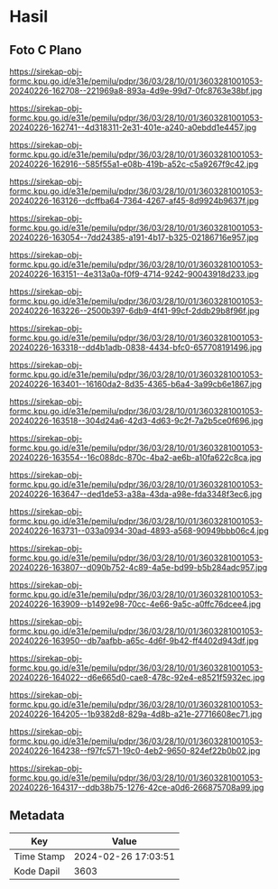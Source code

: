 # Hasil

## Foto C Plano

https://sirekap-obj-formc.kpu.go.id/e31e/pemilu/pdpr/36/03/28/10/01/3603281001053-20240226-162708--221969a8-893a-4d9e-99d7-0fc8763e38bf.jpg

https://sirekap-obj-formc.kpu.go.id/e31e/pemilu/pdpr/36/03/28/10/01/3603281001053-20240226-162741--4d318311-2e31-401e-a240-a0ebdd1e4457.jpg

https://sirekap-obj-formc.kpu.go.id/e31e/pemilu/pdpr/36/03/28/10/01/3603281001053-20240226-162916--585f55a1-e08b-419b-a52c-c5a9267f9c42.jpg

https://sirekap-obj-formc.kpu.go.id/e31e/pemilu/pdpr/36/03/28/10/01/3603281001053-20240226-163126--dcffba64-7364-4267-af45-8d9924b9637f.jpg

https://sirekap-obj-formc.kpu.go.id/e31e/pemilu/pdpr/36/03/28/10/01/3603281001053-20240226-163054--7dd24385-a191-4b17-b325-02186716e957.jpg

https://sirekap-obj-formc.kpu.go.id/e31e/pemilu/pdpr/36/03/28/10/01/3603281001053-20240226-163151--4e313a0a-f0f9-4714-9242-90043918d233.jpg

https://sirekap-obj-formc.kpu.go.id/e31e/pemilu/pdpr/36/03/28/10/01/3603281001053-20240226-163226--2500b397-6db9-4f41-99cf-2ddb29b8f96f.jpg

https://sirekap-obj-formc.kpu.go.id/e31e/pemilu/pdpr/36/03/28/10/01/3603281001053-20240226-163318--dd4b1adb-0838-4434-bfc0-657708191496.jpg

https://sirekap-obj-formc.kpu.go.id/e31e/pemilu/pdpr/36/03/28/10/01/3603281001053-20240226-163401--16160da2-8d35-4365-b6a4-3a99cb6e1867.jpg

https://sirekap-obj-formc.kpu.go.id/e31e/pemilu/pdpr/36/03/28/10/01/3603281001053-20240226-163518--304d24a6-42d3-4d63-9c2f-7a2b5ce0f696.jpg

https://sirekap-obj-formc.kpu.go.id/e31e/pemilu/pdpr/36/03/28/10/01/3603281001053-20240226-163554--16c088dc-870c-4ba2-ae6b-a10fa622c8ca.jpg

https://sirekap-obj-formc.kpu.go.id/e31e/pemilu/pdpr/36/03/28/10/01/3603281001053-20240226-163647--ded1de53-a38a-43da-a98e-fda3348f3ec6.jpg

https://sirekap-obj-formc.kpu.go.id/e31e/pemilu/pdpr/36/03/28/10/01/3603281001053-20240226-163731--033a0934-30ad-4893-a568-90949bbb06c4.jpg

https://sirekap-obj-formc.kpu.go.id/e31e/pemilu/pdpr/36/03/28/10/01/3603281001053-20240226-163807--d090b752-4c89-4a5e-bd99-b5b284adc957.jpg

https://sirekap-obj-formc.kpu.go.id/e31e/pemilu/pdpr/36/03/28/10/01/3603281001053-20240226-163909--b1492e98-70cc-4e66-9a5c-a0ffc76dcee4.jpg

https://sirekap-obj-formc.kpu.go.id/e31e/pemilu/pdpr/36/03/28/10/01/3603281001053-20240226-163950--db7aafbb-a65c-4d6f-9b42-ff4402d943df.jpg

https://sirekap-obj-formc.kpu.go.id/e31e/pemilu/pdpr/36/03/28/10/01/3603281001053-20240226-164022--d6e665d0-cae8-478c-92e4-e8521f5932ec.jpg

https://sirekap-obj-formc.kpu.go.id/e31e/pemilu/pdpr/36/03/28/10/01/3603281001053-20240226-164205--1b9382d8-829a-4d8b-a21e-27716608ec71.jpg

https://sirekap-obj-formc.kpu.go.id/e31e/pemilu/pdpr/36/03/28/10/01/3603281001053-20240226-164238--f97fc571-19c0-4eb2-9650-824ef22b0b02.jpg

https://sirekap-obj-formc.kpu.go.id/e31e/pemilu/pdpr/36/03/28/10/01/3603281001053-20240226-164317--ddb38b75-1276-42ce-a0d6-266875708a99.jpg


## Metadata

| Key        | Value               |
| ---------- | ------------------- |
| Time Stamp | 2024-02-26 17:03:51 |
| Kode Dapil | 3603                |



